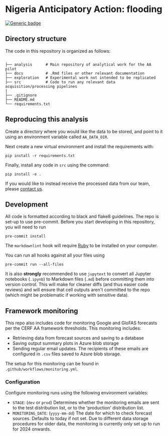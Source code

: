 # Nigeria Anticipatory Action: flooding

[![Generic badge](https://img.shields.io/badge/STATUS-UNDER%20DEVELOPMENT-%23007CE0)](https://shields.io/)

## Directory structure

The code in this repository is organized as follows:

```shell

├── analysis      # Main repository of analytical work for the AA pilot
├── docs          # .Rmd files or other relevant documentation
├── exploration   # Experimental work not intended to be replicated
├── src           # Code to run any relevant data acquisition/processing pipelines
|
├── .gitignore
├── README.md
└── requirements.txt

```

## Reproducing this analysis

Create a directory where you would like the data to be stored,
and point to it using an environment variable called
`AA_DATA_DIR`.

Next create a new virtual environment and install the requirements with:

```shell
pip install -r requirements.txt
```

Finally, install any code in `src` using the command:

```shell
pip install -e .
```

If you would like to instead receive the processed data from our team, please
[contact us](mailto:centrehumdata@un.org).

## Development

All code is formatted according to black and flake8 guidelines.
The repo is set-up to use pre-commit.
Before you start developing in this repository, you will need to run

```shell
pre-commit install
```

The `markdownlint` hook will require
[Ruby](https://www.ruby-lang.org/en/documentation/installation/)
to be installed on your computer.

You can run all hooks against all your files using

```shell
pre-commit run --all-files
```

It is also **strongly** recommended to use `jupytext`
to convert all Jupyter notebooks (`.ipynb`) to Markdown files (`.md`)
before committing them into version control. This will make for
cleaner diffs (and thus easier code reviews) and will ensure that cell outputs
aren't
committed to the repo (which might be problematic if working with sensitive
data).

## Framework monitoring

This repo also includes code for monitoring Google and
GloFAS forecasts per the CERF AA framework thresholds.
This monitoring includes:

- Retrieving data from forecast sources and saving to a database
- Saving output summary plots in Azure blob storage
- Sending regular email updates. The recipients of these
emails are configured in `.csv` files saved to Azure blob storage.

The setup for this monitoring can be found in `.github/workflows/monitoring.yml`.

### Configuration

Configure monitoring runs using the following environment variables:

- `STAGE`: (`dev` or `prod`) Determines whether the monitoring
 emails are sent to the test distribution list, or to the 'production' distribution list.
- `MONITORING_DATE`: (`yyyy-mm-dd`) The date for which to check forecast sources. Defaults to today if not set.
Due to different data storage procedures for older data, the monitoring is currently only set up to run for 2024 onwards.
